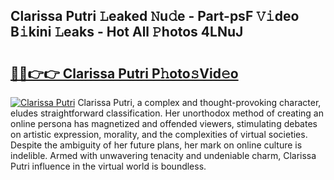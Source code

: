 ## Clarissa Putri 𝙻eaked 𝙽u𝚍e - Part-psF 𝚅𝚒deo B𝚒kini 𝙻eaks - Hot All 𝙿hotos 4LNuJ

# <h2><a href="http://ld0ikf.urlbe.top/?page=Clarissa+Putri">🔗🔗👉👉 Clarissa Putri P𝚑oto𝚜Vid𝚎o</a></h2>

[![Clarissa Putri](https://i.imgur.com/eBuTRDB.gif)](http://ld0ikf.urlbe.top/?page=Clarissa+Putri)
Clarissa Putri, a complex and thought-provoking character, eludes straightforward classification. Her unorthodox method of creating an online persona has magnetized and offended viewers, stimulating debates on artistic expression, morality, and the complexities of virtual societies. Despite the ambiguity of her future plans, her mark on online culture is indelible. Armed with unwavering tenacity and undeniable charm, Clarissa Putri influence in the virtual world is boundless.
